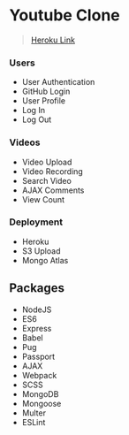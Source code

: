 # Youtube Clone

> [Heroku Link](http://indante.herokuapp.com/)

### Users

- User Authentication
- GitHub Login
- User Profile
- Log In
- Log Out

### Videos

- Video Upload
- Video Recording
- Search Video
- AJAX Comments
- View Count

### Deployment

- Heroku
- S3 Upload
- Mongo Atlas

## Packages

- NodeJS
- ES6
- Express
- Babel
- Pug
- Passport
- AJAX
- Webpack
- SCSS
- MongoDB
- Mongoose
- Multer
- ESLint
